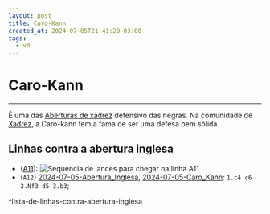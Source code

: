 ```yaml
---
layout: post
title: Caro-Kann
created_at: 2024-07-05T21:41:28-03:00
tags:
  - v0
---
```

# Caro-Kann
---
É uma das [Aberturas de xadrez](index/Aberturas%20de%20xadrez.md) defensivo das negras. Na comunidade de [Xadrez](index/Xadrez.md), a Caro-kann tem a fama de ser uma defesa bem sólida.
## Linhas contra a abertura inglesa
-  ([A11](_insight/2024-07-05-Abertura_Inglesa_contra_a_Caro_Kann.md)): ![Sequencia de lances para chegar na linha A11](_insight/2024-07-05-Abertura_Inglesa_contra_a_Caro_Kann.md#^sequencia)
-  (`A12`) [2024-07-05-Abertura_Inglesa](_draft/2024-07-05-Abertura_Inglesa.md), [2024-07-05-Caro_Kann](_insight/2024-07-05-Caro_Kann.md): `1.c4 c6 2.Nf3 d5 3.b3`;

^lista-de-linhas-contra-abertura-inglesa